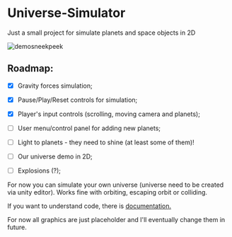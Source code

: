 # Universe-Simulator
Just a small project for simulate planets and space objects in 2D



![demosneekpeek](https://user-images.githubusercontent.com/20907620/211045257-8ee59272-62ab-4a8c-b65e-08f02d3bdf6e.gif)





## Roadmap:
- [x] Gravity forces simulation;
- [x] Pause/Play/Reset controls for simulation;
- [x] Player's input controls (scrolling, moving camera and planets);
- [ ] User menu/control panel for adding new planets;
- [ ] Light to planets - they need to shine (at least some of them)!
- [ ] Our universe demo in 2D;
- [ ] Explosions (?);


For now you can simulate your own universe (universe need to be created via unity editor). Works fine with orbiting, escaping orbit or colliding. 

If you want to understand code, there is [documentation.](./Code%20Documentation)

For now all graphics are just placeholder and I'll eventually change them in future.

